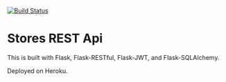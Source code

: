 [![Build Status](https://travis-ci.org/ayodelephillips/stores-rest-api-test.svg?branch=master)](https://travis-ci.org/ayodelephillips/stores-rest-api-test)
# Stores REST Api

This is built with Flask, Flask-RESTful, Flask-JWT, and Flask-SQLAlchemy.

Deployed on Heroku.
